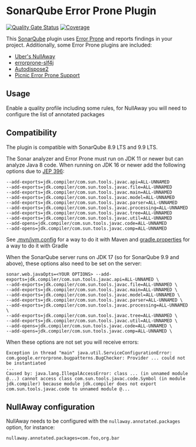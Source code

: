 # SonarQube Error Prone Plugin
[![Quality Gate Status](https://sonarcloud.io/api/project_badges/measure?project=erroraway_sonar-erroraway-plugin&metric=alert_status)](https://sonarcloud.io/summary/new_code?id=erroraway_sonar-erroraway-plugin)
[![Coverage](https://sonarcloud.io/api/project_badges/measure?project=erroraway_sonar-erroraway-plugin&metric=coverage)](https://sonarcloud.io/summary/new_code?id=erroraway_sonar-erroraway-plugin)

This [SonarQube](https://www.sonarqube.org/) plugin uses [Error Prone](https://errorprone.info/) and reports findings in your project.
Additionally, some Error Prone plugins are included:
- [Uber's NullAway](https://github.com/uber/NullAway)
- [errorprone-slf4j](https://github.com/KengoTODA/errorprone-slf4j)
- [Autodispose2](https://uber.github.io/AutoDispose/lint-check/)
- [Picnic Error Prone Support](https://github.com/PicnicSupermarket/error-prone-support)

## Usage

Enable a quality profile including some rules, for NullAway you will need to configure the list of annotated packages

## Compatibility

The plugin is compatible with SonarQube 8.9 LTS and 9.9 LTS.

The Sonar analyzer and Error Prone must run on JDK 11 or newer but can analyze Java 8 code.
When running on JDK 16 or newer add the following options due to [JEP 396](https://openjdk.java.net/jeps/396):

```
--add-exports=jdk.compiler/com.sun.tools.javac.api=ALL-UNNAMED
--add-exports=jdk.compiler/com.sun.tools.javac.file=ALL-UNNAMED
--add-exports=jdk.compiler/com.sun.tools.javac.main=ALL-UNNAMED
--add-exports=jdk.compiler/com.sun.tools.javac.model=ALL-UNNAMED
--add-exports=jdk.compiler/com.sun.tools.javac.parser=ALL-UNNAMED
--add-exports=jdk.compiler/com.sun.tools.javac.processing=ALL-UNNAMED
--add-exports=jdk.compiler/com.sun.tools.javac.tree=ALL-UNNAMED
--add-exports=jdk.compiler/com.sun.tools.javac.util=ALL-UNNAMED
--add-opens=jdk.compiler/com.sun.tools.javac.code=ALL-UNNAMED
--add-opens=jdk.compiler/com.sun.tools.javac.comp=ALL-UNNAMED
```

See [.mvn/jvm.config](src/test/resources/projects/simple/.mvn/jvm.config) for a way to do it with Maven and [gradle.properties](src/test/resources/projects/simple/gradle.properties) for a way to do it with Gradle

When the SonarQube server runs on JDK 17 (so for SonarQube 9.9 and above), these options also need to be set on the server:

```
sonar.web.javaOpts=<YOUR OPTIONS> --add-exports=jdk.compiler/com.sun.tools.javac.api=ALL-UNNAMED \
--add-exports=jdk.compiler/com.sun.tools.javac.file=ALL-UNNAMED \
--add-exports=jdk.compiler/com.sun.tools.javac.main=ALL-UNNAMED \
--add-exports=jdk.compiler/com.sun.tools.javac.model=ALL-UNNAMED \
--add-exports=jdk.compiler/com.sun.tools.javac.parser=ALL-UNNAMED \
--add-exports=jdk.compiler/com.sun.tools.javac.processing=ALL-UNNAMED \
--add-exports=jdk.compiler/com.sun.tools.javac.tree=ALL-UNNAMED \
--add-exports=jdk.compiler/com.sun.tools.javac.util=ALL-UNNAMED \
--add-opens=jdk.compiler/com.sun.tools.javac.code=ALL-UNNAMED \
--add-opens=jdk.compiler/com.sun.tools.javac.comp=ALL-UNNAMED \
```

When these options are not set you will receive errors: 
```
Exception in thread "main" java.util.ServiceConfigurationError: com.google.errorprone.bugpatterns.BugChecker: Provider ... could not be instantiated
...
Caused by: java.lang.IllegalAccessError: class ... (in unnamed module @...) cannot access class com.sun.tools.javac.code.Symbol (in module jdk.compiler) because module jdk.compiler does not export com.sun.tools.javac.code to unnamed module @...
```

## NullAway configuration

NullAway needs to be configured with the `nullaway.annotated.packages` option, for instance:

```
nullaway.annotated.packages=com.foo,org.bar
```
